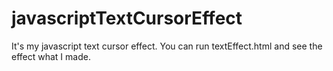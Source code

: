 # javascriptTextCursorEffect
It's my javascript text cursor effect.
You can run textEffect.html and see the effect what I made.
